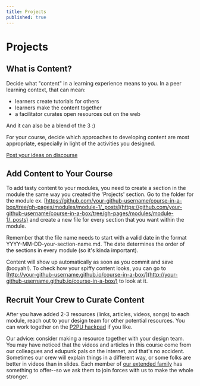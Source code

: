 ```yaml
---
title: Projects
published: true
---
```


# Projects

## What is Content?

Decide what "content" in a learning experience means to you. In a peer learning context, that can mean:

- learners create tutorials for others
- learners make the content together
- a facilitator curates open resources out on the web

And it can also be a blend of the 3 :)

For your course, decide which approaches to developing content are most appropriate, especially in light of the activities you designed.

<a class="btn btn-primary" href="http://community.p2pu.org/t/course-in-a-box-what-on-earth-is-content/1226"><i class="fa fa-comments"></i> Post your ideas on discourse</a>

## Add Content to Your Course
To add tasty content to your modules, you need to create a section in the module the same way you created the 'Projects' section. Go to the folder for the module ex. [https://github.com/your-github-username/course-in-a-box/tree/gh-pages/modules/module-1/_posts](https://github.com/your-github-username/course-in-a-box/tree/gh-pages/modules/module-1/_posts) and create a new file for every section that you want within the module.

Remember that the file name needs to start with a valid date in the format YYYY-MM-DD-your-section-name.md. The date determines the order of the sections in every module (so it's kinda important). 

Content will show up automatically as soon as you commit and save (booyah!). To check how your spiffy content looks, you can go to [http://your-github-username.github.io/course-in-a-box/](http://your-github-username.github.io/course-in-a-box/) to look at it.

## Recruit Your Crew to Curate Content

After you have added 2-3 resources (links, articles, videos, songs) to each module, reach out to your design team for other potential resources. You can work together on the [P2PU hackpad](https://p2pu.hackpad.com/) if you like. 

Our advice: consider making a resource together with your design team. You may have noticed that the videos and articles in this course come from our colleagues and edupunk pals on the internet, and that's no accident. Sometimes our crew will explain things in a different way, or some folks are better in videos than in slides. Each member of [our extended family](https://p2pu.org/en/about/people/) has something to offer--so we ask them to join forces with us to make the whole stronger.

